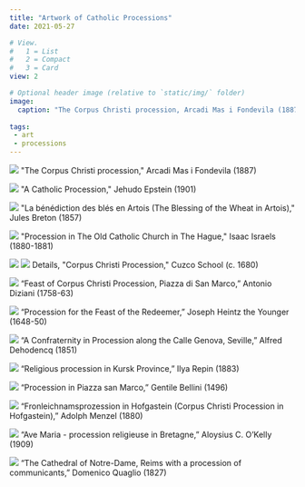 ```yaml
---
title: "Artwork of Catholic Processions"
date: 2021-05-27

# View.
#   1 = List
#   2 = Compact
#   3 = Card
view: 2

# Optional header image (relative to `static/img/` folder)
image:
  caption: "The Corpus Christi procession, Arcadi Mas i Fondevila (1887)"
  
tags:
 - art
 - processions
---
```


![](/uploads/art-catholic-processions/fondevila_corpuschristi.jpg)
"The Corpus Christi procession," Arcadi Mas i Fondevila (1887)


![](/uploads/art-catholic-processions/epstein_catholicprocession.jpg)
"A Catholic Procession," Jehudo Epstein (1901)


![](/uploads/art-catholic-processions/breton_blessingwheatfields.jpg)
"La bénédiction des blés en Artois (The Blessing of the Wheat in Artois)," Jules Breton (1857)


![](/uploads/art-catholic-processions/israels_processionhague.jpg)
"Procession in The Old Catholic Church in The Hague," Isaac Israels (1880-1881)


![](/uploads/art-catholic-processions/cuzco_corpuschristi.jpg)
![](/uploads/art-catholic-processions/cuzco_corpuschristi2.jpg)
Details, "Corpus Christi Procession," Cuzco School (c. 1680)


![](/uploads/art-catholic-processions/diziani_corpuschristi.jpg)
“Feast of Corpus Christi Procession, Piazza di San Marco,” Antonio Diziani (1758-63)


![](/uploads/art-catholic-processions/heintz_feastredeemer.jpg)
“Procession for the Feast of the Redeemer,” Joseph Heintz the Younger (1648-50)


![](/uploads/art-catholic-processions/Dehodencq_ConfraternityCalleGénova.jpg)
“A Confraternity in Procession along the Calle Genova, Seville,” Alfred Dehodencq (1851)


![](/uploads/art-catholic-processions/repin_kursk.jpg)
“Religious procession in Kursk Province,” Ilya Repin (1883)


![](/uploads/art-catholic-processions/bellini_sanmarco.jpg)
“Procession in Piazza san Marco,” Gentile Bellini (1496)


![](/uploads/art-catholic-processions/menzel_hofgastein.jpg)
“Fronleichnamsprozession in Hofgastein (Corpus Christi Procession in Hofgastein),” Adolph Menzel (1880)


![](/uploads/art-catholic-processions/okelly_bretagne.png)
“Ave Maria - procession religieuse in Bretagne,” Aloysius C. O’Kelly (1909)


![](/uploads/art-catholic-processions/quaglio_communicants.jpg)
“The Cathedral of Notre-Dame, Reims with a procession of communicants,” Domenico Quaglio (1827)
